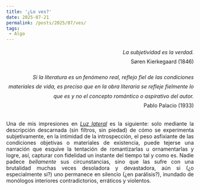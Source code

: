```yaml
---
title: '¿Lo ves?'
date: 2025-07-21
permalink: /posts/2025/07/ves/
tags:
 - Algo
---
```


<div style="text-align: right; margin-bottom: 2em; line-height: 1.8;">
<p style="margin-bottom: 1.2em;"><em>La subjetividad es la verdad.</em><br>
Søren Kierkegaard (1846)</p>

<p style="margin-bottom: 1.2em;"><em>Si la literatura es un fenómeno real, reflejo fiel de las condiciones materiales de vida, es preciso que en la obra literaria se refleje fielmente lo que es y no el concepto romántico o aspirativo del autor.</em><br>
Pablo Palacio (1933)</p>
</div>

<div style="text-align: justify;"> Una de mis impresiones en <a href="https://periodismodeinvestigacion.com/category/luz-lateral/"><em>Luz lateral</em></a> es la siguiente: solo mediante la descripción descarnada (sin filtros, sin piedad) de cómo se experimenta subjetivamente, en la intimidad de la introspección, el peso asfixiante de las condiciones objetivas o materiales de existencia, puede tejerse una narración que esquive la tentación de romantizarlas u ornamentarlas y logre, así, capturar con fidelidad un instante del tiempo tal y como es. Nadie padece <em>bellamente</em> sus circunstancias, sino que las sufre con una brutalidad muchas veces desoladora y devastadora, aún si (¿o especialmente si?) uno permanece en silencio (¿en parálisis?), inundado de monólogos interiores contradictorios, erráticos y violentos.</div>